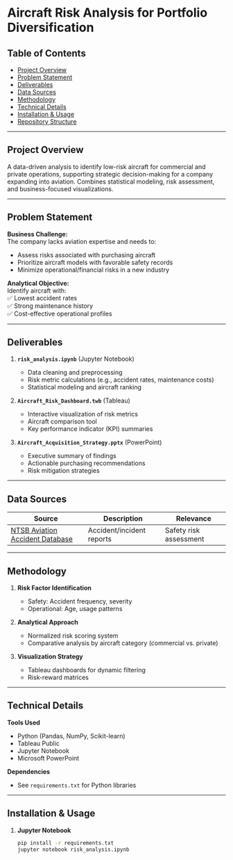 # Aircraft Risk Analysis for Portfolio Diversification

## Table of Contents
- [Project Overview](#project-overview)
- [Problem Statement](#problem-statement)
- [Deliverables](#deliverables)
- [Data Sources](#data-sources)
- [Methodology](#methodology)
- [Technical Details](#technical-details)
- [Installation & Usage](#installation--usage)
- [Repository Structure](#repository-structure)


---

## Project Overview
A data-driven analysis to identify low-risk aircraft for commercial and private operations, supporting strategic decision-making for a company expanding into aviation. Combines statistical modeling, risk assessment, and business-focused visualizations.

---

## Problem Statement
**Business Challenge:**  
The company lacks aviation expertise and needs to:  
- Assess risks associated with purchasing aircraft  
- Prioritize aircraft models with favorable safety records  
- Minimize operational/financial risks in a new industry  

**Analytical Objective:**  
Identify aircraft with:  
✅ Lowest accident rates  
✅ Strong maintenance history  
✅ Cost-effective operational profiles  

---

## Deliverables
1. **`risk_analysis.ipynb`** (Jupyter Notebook)  
   - Data cleaning and preprocessing  
   - Risk metric calculations (e.g., accident rates, maintenance costs)  
   - Statistical modeling and aircraft ranking  

2. **`Aircraft_Risk_Dashboard.twb`** (Tableau)  
   - Interactive visualization of risk metrics  
   - Aircraft comparison tool  
   - Key performance indicator (KPI) summaries  

3. **`Aircraft_Acquisition_Strategy.pptx`** (PowerPoint)  
   - Executive summary of findings  
   - Actionable purchasing recommendations  
   - Risk mitigation strategies  

---

## Data Sources
| Source | Description | Relevance |
|--------|-------------|-----------|
| [NTSB Aviation Accident Database](https://www.ntsb.gov/) | Accident/incident reports | Safety risk assessment |
---

## Methodology
1. **Risk Factor Identification**  
   - Safety: Accident frequency, severity  
   - Operational: Age, usage patterns  

2. **Analytical Approach**  
   - Normalized risk scoring system  
   - Comparative analysis by aircraft category (commercial vs. private)   

3. **Visualization Strategy**  
   - Tableau dashboards for dynamic filtering  
   - Risk-reward matrices   

---

## Technical Details
**Tools Used**  
- Python (Pandas, NumPy, Scikit-learn)  
- Tableau Public  
- Jupyter Notebook  
- Microsoft PowerPoint  

**Dependencies**  
- See `requirements.txt` for Python libraries  

---

## Installation & Usage
1. **Jupyter Notebook**  
   ```bash
   pip install -r requirements.txt
   jupyter notebook risk_analysis.ipynb